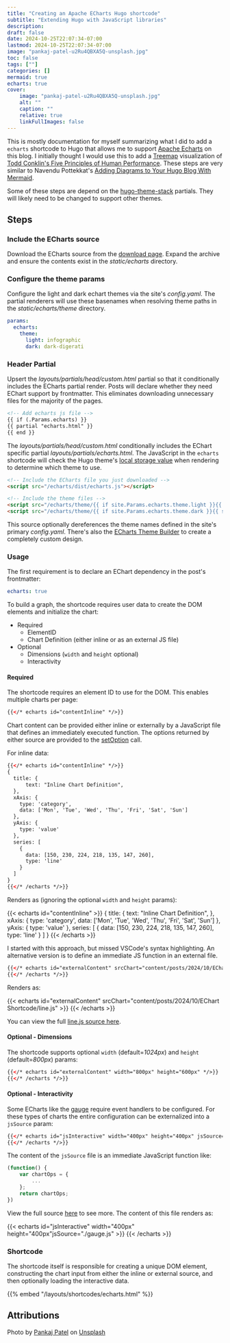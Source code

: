 ```yaml
---
title: "Creating an Apache ECharts Hugo shortcode"
subtitle: "Extending Hugo with JavaScript libraries"
description:
draft: false
date: 2024-10-25T22:07:34-07:00
lastmod: 2024-10-25T22:07:34-07:00
image: "pankaj-patel-u2Ru4QBXA5Q-unsplash.jpg"
toc: false
tags: [""]
categories: []
mermaid: true
echarts: true
cover:
    image: "pankaj-patel-u2Ru4QBXA5Q-unsplash.jpg"
    alt: ""
    caption: ""
    relative: true 
    linkFullImages: false
---
```


<!--more-->

This is mostly documentation for myself summarizing what I did to add a `echarts` shortcode to Hugo that allows
me to support [Apache Echarts](https://echarts.apache.org/en/index.html) on this blog. I initially thought I would use this to
add a [Treemap](https://echarts.apache.org/examples/en/index.html#chart-type-treemap) visualization of
[Todd Conklin's Five Principles of Human Performance](http://localhost:1313/posts/2024/10/five-principles-sankey/). These steps are very similar to Navendu Pottekkat's [Adding Diagrams to Your Hugo Blog With Mermaid](https://navendu.me/posts/adding-diagrams-to-your-hugo-blog-with-mermaid/).

Some of these steps are depend on the [hugo-theme-stack](https://github.com/CaiJimmy/hugo-theme-stack) partials. They
will likely need to be changed to support other themes.

## Steps

### Include the ECharts source

Download the ECharts source from the [download page](https://echarts.apache.org/en/download.html). Expand the archive and ensure the contents exist in the _static/echarts_ directory.

### Configure the theme params

Configure the light and dark echart themes via the site's _config.yaml_. The partial renderers
will use these basenames when resolving theme paths in the _static/echarts/theme_ directory.

```yaml
params:
  echarts:
    theme:
      light: infographic
      dark: dark-digerati
```

### Header Partial

Upsert the _layouts/partials/head/custom.html_ partial so that it conditionally includes the
ECharts partial render. Posts will declare whether they need EChart support by frontmatter. This
eliminates downloading unnecessary files for the majority of the pages.

```html
<!-- Add echarts js file -->
{{ if (.Params.echarts) }}
{{ partial "echarts.html" }}
{{ end }}
```

The _layouts/partials/head/custom.html_ conditionally includes the EChart specific partial
_layouts/partials/echarts.html_. The JavaScript in the `echarts` shortcode will check the Hugo
theme's [local storage value](https://github.com/CaiJimmy/hugo-theme-stack/blob/839fbd0ecb5bba381f721f31f5195fb6517fc260)
when rendering to determine which theme to use.

```html
<!-- Include the ECharts file you just downloaded -->
<script src="/echarts/dist/echarts.js"></script>

<!-- Include the theme files -->
<script src="/echarts/theme/{{ if site.Params.echarts.theme.light }}{{ site.Params.echarts.theme.light }}{{ else }}default{{ end }}.js"></script>
<script src="/echarts/theme/{{ if site.Params.echarts.theme.dark }}{{ site.Params.echarts.theme.dark }}{{ else }}dark{{ end }}.js"></script>
```

This source optionally dereferences the theme names defined in the site's primary _config.yaml_. There's
also the [ECharts Theme Builder](https://echarts.apache.org/en/theme-builder.html) to create
a completely custom design.

### Usage

The first requirement is to declare an EChart dependency in the post's frontmatter:

```yaml
echarts: true
```

To build a graph, the shortcode requires user data to create the DOM elements and initialize the chart:

- Required
  - ElementID
  - Chart Definition (either inline or as an external JS file)
- Optional
  - Dimensions (`width` and `height` optional)
  - Interactivity

#### Required

The shortcode requires an element ID to use for the DOM. This enables multiple
charts per page:

```html
{{</* echarts id="contentInline" */>}}
```

Chart content can be provided either inline or externally by a JavaScript file
that defines an immediately executed function. The options returned by either source
are provided to the [setOption](https://echarts.apache.org/en/api.html#echartsInstance.setOption)
call.

For inline data:

```html
{{</* echarts id="contentInline" */>}}
{
  title: {
      text: "Inline Chart Definition",
  },
  xAxis: {
    type: 'category',
    data: ['Mon', 'Tue', 'Wed', 'Thu', 'Fri', 'Sat', 'Sun']
  },
  yAxis: {
    type: 'value'
  },
  series: [
    {
      data: [150, 230, 224, 218, 135, 147, 260],
      type: 'line'
    }
  ]
}
{{</* /echarts */>}}
```

Renders as (ignoring the optional `width` and `height` params):

{{< echarts id="contentInline" >}}
{
  title: {
      text: "Inline Chart Definition",
  },
  xAxis: {
    type: 'category',
    data: ['Mon', 'Tue', 'Wed', 'Thu', 'Fri', 'Sat', 'Sun']
  },
  yAxis: {
    type: 'value'
  },
  series: [
    {
      data: [150, 230, 224, 218, 135, 147, 260],
      type: 'line'
    }
  ]
}
{{< /echarts >}}

I started with this approach, but missed VSCode's syntax highlighting. An alternative
version is to define an immediate JS function in an external file.

```html
{{</* echarts id="externalContent" srcChart="content/posts/2024/10/EChart Shortcode/line.js" */>}}
{{</* /echarts */>}}
```

Renders as:

{{< echarts id="externalContent" srcChart="content/posts/2024/10/EChart Shortcode/line.js" >}}
{{< /echarts >}}

You can view the full [line.js source here](./line.js).

#### Optional - Dimensions

The shortcode supports optional `width` (default=_1024px_) and `height` (default=_800px_) params:

```html
{{</* echarts id="externalContent" width="800px" height="600px" */>}}
{{</* /echarts */>}}
```

#### Optional - Interactivity

Some ECharts like the [gauge](https://echarts.apache.org/examples/en/editor.html?c=gauge-clock) require
event handlers to be configured. For these types of charts the entire configuration can be externalized into a
`jsSource` param:

```html
{{</* echarts id="jsInteractive" width="400px" height="400px" jsSource="./gauge.js" */>}}
{{</* /echarts */>}}
```

The content of the `jsSource` file is an immediate JavaScript function like:

```js
(function() {
    var chartOps = {
        ...
    };
    return chartOps;
})
```

View the full source [here](./gauge.js) to see more. The content of this file renders as:

{{< echarts id="jsInteractive" width="400px" height="400px"jsSource="./gauge.js" >}}
{{< /echarts >}}

### Shortcode

The shortcode itself is responsible for creating a unique DOM element, constructing
the chart input from either the inline or external source, and then optionally loading
the interactive data.

{{% embed "/layouts/shortcodes/echarts.html" %}}

## Attributions

Photo by <a href="https://unsplash.com/@pankajpatel?utm_content=creditCopyText&utm_medium=referral&utm_source=unsplash">Pankaj Patel</a> on <a href="https://unsplash.com/photos/turned-on-monitor-displaying-programming-language-u2Ru4QBXA5Q?utm_content=creditCopyText&utm_medium=referral&utm_source=unsplash">Unsplash</a>
  